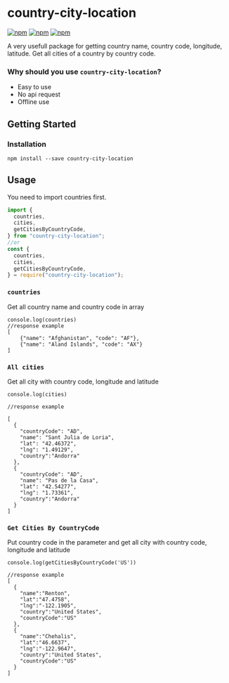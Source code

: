 # country-city-location

[![npm](https://img.shields.io/npm/v/country-city-location)](https://www.npmjs.com/package/country-city-location)
[![npm](https://img.shields.io/npm/l/country-city-location)]()
[![npm](https://img.shields.io/npm/dw/country-city-location)](https://www.npmjs.com/package/country-city-location)

A very usefull package for getting country name, country code, longitude, latitude. Get all cities of a country by country code.

### Why should you use `country-city-location`?

- Easy to use
- No api request
- Offline use

## Getting Started

### Installation

```
npm install --save country-city-location
```

## Usage

You need to import countries first.

```javascript
import {
  countries,
  cities,
  getCitiesByCountryCode,
} from "country-city-location";
//or
const {
  countries,
  cities,
  getCitiesByCountryCode,
} = require("country-city-location");
```

### `countries`

Get all country name and country code in array

```
console.log(countries)
//response example
[
    {"name": "Afghanistan", "code": "AF"},
    {"name": "Aland Islands", "code": "AX"}
]

```

### `All cities`

Get all city with country code, longitude and latitude

```
console.log(cities)

//response example

[
  {
    "countryCode": "AD",
    "name": "Sant Julia de Loria",
    "lat": "42.46372",
    "lng": "1.49129",
    "country":"Andorra"
  },
  {
    "countryCode": "AD",
    "name": "Pas de la Casa",
    "lat": "42.54277",
    "lng": "1.73361",
    "country":"Andorra"
  }
]

```

### `Get Cities By CountryCode`

Put country code in the parameter and get all city with country code, longitude and latitude

```
console.log(getCitiesByCountryCode('US'))

//response example
[
  {
    "name":"Renton",
    "lat":"47.4758",
    "lng":"-122.1905",
    "country":"United States",
    "countryCode":"US"
  },
  {
    "name":"Chehalis",
    "lat":"46.6637",
    "lng":"-122.9647",
    "country":"United States",
    "countryCode":"US"
  }
]
```
